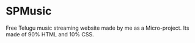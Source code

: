# SPMusic
Free Telugu music streaming website made by me as a Micro-project. Its made of 90% HTML and 10% CSS.
